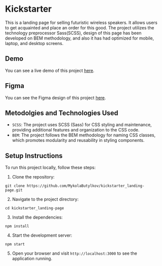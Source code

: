 # Kickstarter
This is a landing page for selling futuristic wireless speakers. It allows users to get acquainted and place an order for this good. The project utilizes the technology preprocessor Sass(SCSS), design of this page has been developed on BEM methodology, and also it has had optimized for mobile, laptop, and desktop screens.

## Demo
You can see a live demo of this project [here](https://mykolabutylkov.github.io/kickstarter_landing-page/).

## Figma
You can see the Figma design of this project [here](https://www.figma.com/file/Ujp7bCFuvuJlkn8TSbQPSZ/Kickstarter_FE-students?type=design&node-id=24223-1607&mode=design&t=ZNJL4TfHvl5hVdAF-0).

## Metodolgies and Technologies Used

- `SCSS`: The project uses SCSS (Sass) for CSS styling and maintenance, providing additional features and organization to the CSS code.
- `BEM`: The project follows the BEM methodology for naming CSS classes, which promotes modularity and reusability in styling components.

## Setup Instructions
To run this project locally, follow these steps:
1. Clone the repository:
```
git clone https://github.com/MykolaButylkov/kickstarter_landing-page.git
```
2. Navigate to the project directory:
```
cd kickstarter_landing-page
```
3. Install the dependencies:
```
npm install
```
4. Start the development server:
```
npm start
```
5. Open your browser and visit `http://localhost:3000` to see the application running.
